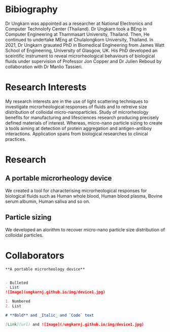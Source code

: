 # Bibiography

Dr Ungkarn was appointed as a researcher at National Electronics and Computer Technolofy Center (Thailand). Dr Ungkarn took a BEng in Computer Engineering at Thammasart University, Thailand. Then, He continued to undertake MEng at Chulalongkorn University, Thailand. In 2021, Dr Ungkarn grauated PhD in Biomedical Engineering from James Watt School of Engineering, University of Glasgow, UK. His PhD developed an sceintific instrument to reveal microrheological behaviours of biological fluids under supervision of Professor Jon Copper and Dr Julien Reboud by collaboration with Dr Manlio Tassieri.


# Research Interests
My research interests are in the use of light scattering techniques to investigate microrheological responses of fluids and to retreive size distribution of colloidal micro-nanoparticles. Study of microrheology benefits for manufacturing and lifesciences research producing precisely defined materials of interest. Whereas, micro-nano particle sizing to create a tools aiming at detection of protein aggregation and antigen-antiboy interactions. Application spans from biological researches to clinical practices.


# Research
## A portable microrheology device
We created a tool for characterising microrheological responses for biological fluids such as Human whole blood, Human blood plasma, Bovine serum albumin, Human saliva and so on.


## Particle sizing
We developed an alorithm to recover micro-nano particle size distribution of colloidal particles.



# Collaborators


```markdown
**A portable microrheology device**


- Bulleted
- List
![Image](ungkarnj.github.io/img/device1.jpg)

1. Numbered
2. List

# **Bold** and _Italic_ and `Code` text

[Link](url) and ![Image](/ungkarnj.github.io/img/device1.jpg)
```




